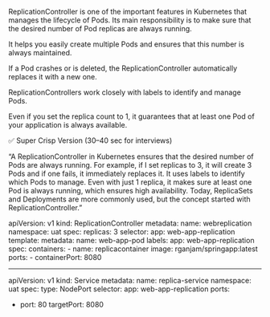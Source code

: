 ReplicationController is one of the important features in Kubernetes that manages the lifecycle of Pods. Its main responsibility is to make sure that the desired number of Pod replicas are always running.

It helps you easily create multiple Pods and ensures that this number is always maintained.

If a Pod crashes or is deleted, the ReplicationController automatically replaces it with a new one.

ReplicationControllers work closely with labels to identify and manage Pods.

Even if you set the replica count to 1, it guarantees that at least one Pod of your application is always available.

✅ Super Crisp Version (30–40 sec for interviews)

“A ReplicationController in Kubernetes ensures that the desired number of Pods are always running. For example, if I set replicas to 3, it will create 3 Pods and if one fails, it immediately replaces it. It uses labels to identify which Pods to manage. Even with just 1 replica, it makes sure at least one Pod is always running, which ensures high availability. Today, ReplicaSets and Deployments are more commonly used, but the concept started with ReplicationController.”





apiVersion: v1
kind: ReplicationController
metadata:
  name: webreplication
  namespace: uat
spec:
  replicas: 3
  selector:
    app: web-app-replication
  template:
    metadata:
      name: web-app-pod
      labels:
        app: web-app-replication
    spec:
      containers:
      - name: replicacontainer
        image: rganjam/springapp:latest
        ports:
        - containerPort: 8080

---
apiVersion: v1
kind: Service
metadata:
  name: replica-service
  namespace: uat
spec:
  type: NodePort
  selector:
    app: web-app-replication
  ports:
  - port: 80
    targetPort: 8080
